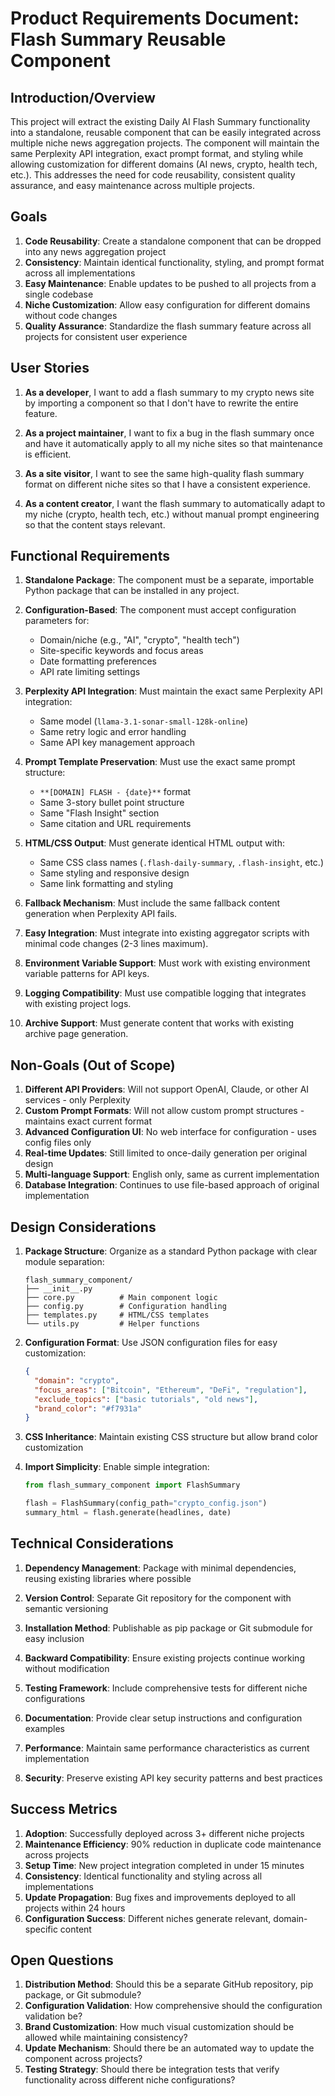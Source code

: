 # Product Requirements Document: Flash Summary Reusable Component

## Introduction/Overview

This project will extract the existing Daily AI Flash Summary functionality into a standalone, reusable component that can be easily integrated across multiple niche news aggregation projects. The component will maintain the same Perplexity API integration, exact prompt format, and styling while allowing customization for different domains (AI news, crypto, health tech, etc.). This addresses the need for code reusability, consistent quality assurance, and easy maintenance across multiple projects.

## Goals

1. **Code Reusability**: Create a standalone component that can be dropped into any news aggregation project
2. **Consistency**: Maintain identical functionality, styling, and prompt format across all implementations
3. **Easy Maintenance**: Enable updates to be pushed to all projects from a single codebase
4. **Niche Customization**: Allow easy configuration for different domains without code changes
5. **Quality Assurance**: Standardize the flash summary feature across all projects for consistent user experience

## User Stories

1. **As a developer**, I want to add a flash summary to my crypto news site by importing a component so that I don't have to rewrite the entire feature.

2. **As a project maintainer**, I want to fix a bug in the flash summary once and have it automatically apply to all my niche sites so that maintenance is efficient.

3. **As a site visitor**, I want to see the same high-quality flash summary format on different niche sites so that I have a consistent experience.

4. **As a content creator**, I want the flash summary to automatically adapt to my niche (crypto, health tech, etc.) without manual prompt engineering so that the content stays relevant.

## Functional Requirements

1. **Standalone Package**: The component must be a separate, importable Python package that can be installed in any project.

2. **Configuration-Based**: The component must accept configuration parameters for:
   - Domain/niche (e.g., "AI", "crypto", "health tech")
   - Site-specific keywords and focus areas
   - Date formatting preferences
   - API rate limiting settings

3. **Perplexity API Integration**: Must maintain the exact same Perplexity API integration:
   - Same model (`llama-3.1-sonar-small-128k-online`)
   - Same retry logic and error handling
   - Same API key management approach

4. **Prompt Template Preservation**: Must use the exact same prompt structure:
   - `**[DOMAIN] FLASH - {date}**` format
   - Same 3-story bullet point structure
   - Same "Flash Insight" section
   - Same citation and URL requirements

5. **HTML/CSS Output**: Must generate identical HTML output with:
   - Same CSS class names (`.flash-daily-summary`, `.flash-insight`, etc.)
   - Same styling and responsive design
   - Same link formatting and styling

6. **Fallback Mechanism**: Must include the same fallback content generation when Perplexity API fails.

7. **Easy Integration**: Must integrate into existing aggregator scripts with minimal code changes (2-3 lines maximum).

8. **Environment Variable Support**: Must work with existing environment variable patterns for API keys.

9. **Logging Compatibility**: Must use compatible logging that integrates with existing project logs.

10. **Archive Support**: Must generate content that works with existing archive page generation.

## Non-Goals (Out of Scope)

1. **Different API Providers**: Will not support OpenAI, Claude, or other AI services - only Perplexity
2. **Custom Prompt Formats**: Will not allow custom prompt structures - maintains exact current format
3. **Advanced Configuration UI**: No web interface for configuration - uses config files only
4. **Real-time Updates**: Still limited to once-daily generation per original design
5. **Multi-language Support**: English only, same as current implementation
6. **Database Integration**: Continues to use file-based approach of original implementation

## Design Considerations

1. **Package Structure**: Organize as a standard Python package with clear module separation:
   ```
   flash_summary_component/
   ├── __init__.py
   ├── core.py          # Main component logic
   ├── config.py        # Configuration handling
   ├── templates.py     # HTML/CSS templates
   └── utils.py         # Helper functions
   ```

2. **Configuration Format**: Use JSON configuration files for easy customization:
   ```json
   {
     "domain": "crypto",
     "focus_areas": ["Bitcoin", "Ethereum", "DeFi", "regulation"],
     "exclude_topics": ["basic tutorials", "old news"],
     "brand_color": "#f7931a"
   }
   ```

3. **CSS Inheritance**: Maintain existing CSS structure but allow brand color customization

4. **Import Simplicity**: Enable simple integration:
   ```python
   from flash_summary_component import FlashSummary
   
   flash = FlashSummary(config_path="crypto_config.json")
   summary_html = flash.generate(headlines, date)
   ```

## Technical Considerations

1. **Dependency Management**: Package with minimal dependencies, reusing existing libraries where possible

2. **Version Control**: Separate Git repository for the component with semantic versioning

3. **Installation Method**: Publishable as pip package or Git submodule for easy inclusion

4. **Backward Compatibility**: Ensure existing projects continue working without modification

5. **Testing Framework**: Include comprehensive tests for different niche configurations

6. **Documentation**: Provide clear setup instructions and configuration examples

7. **Performance**: Maintain same performance characteristics as current implementation

8. **Security**: Preserve existing API key security patterns and best practices

## Success Metrics

1. **Adoption**: Successfully deployed across 3+ different niche projects
2. **Maintenance Efficiency**: 90% reduction in duplicate code maintenance across projects
3. **Setup Time**: New project integration completed in under 15 minutes
4. **Consistency**: Identical functionality and styling across all implementations
5. **Update Propagation**: Bug fixes and improvements deployed to all projects within 24 hours
6. **Configuration Success**: Different niches generate relevant, domain-specific content

## Open Questions

1. **Distribution Method**: Should this be a separate GitHub repository, pip package, or Git submodule?
2. **Configuration Validation**: How comprehensive should the configuration validation be?
3. **Brand Customization**: How much visual customization should be allowed while maintaining consistency?
4. **Update Mechanism**: Should there be an automated way to update the component across projects?
5. **Testing Strategy**: Should there be integration tests that verify functionality across different niche configurations? 